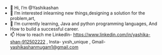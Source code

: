 - 👋 Hi, I’m @Yashikashan
- 👀 I’m interested inlearning new things,designing a solution for the problem,art,
- 🌱 I’m currently learning, Java and python programming languages, And How to build a successful career.
- 📫 How to reach me LinkedIn- https://www.linkedin.com/in/yashika-shan-912502222 , Insta- yxsh_unique , Gmail- yashikashanmugam1@gmail.com
  

<!---
Yashikashan/Yashikashan is a ✨ special ✨ repository because its `README.md` (this file) appears on your GitHub profile.
You can click the Preview link to take a look at your changes.
--->
